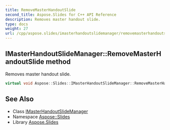 ```yaml
---
title: RemoveMasterHandoutSlide
second_title: Aspose.Slides for C++ API Reference
description: Removes master handout slide.
type: docs
weight: 27
url: /cpp/aspose.slides/imasterhandoutslidemanager/removemasterhandoutslide/
---
```

## IMasterHandoutSlideManager::RemoveMasterHandoutSlide method


Removes master handout slide.

```cpp
virtual void Aspose::Slides::IMasterHandoutSlideManager::RemoveMasterHandoutSlide()=0
```

## See Also

* Class [IMasterHandoutSlideManager](../)
* Namespace [Aspose::Slides](../../)
* Library [Aspose.Slides](../../../)
